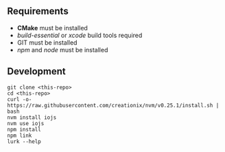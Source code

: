 ## Requirements

- __CMake__ must be installed
- _build-essential_ or _xcode_ build tools required
- GIT must be installed
- _npm_ and _node_ must be installed

## Development

```shell
git clone <this-repo>
cd <this-repo>
curl -o- https://raw.githubusercontent.com/creationix/nvm/v0.25.1/install.sh | bash
nvm install iojs
nvm use iojs
npm install
npm link
lurk --help
```
